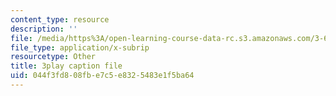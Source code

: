 ```yaml
---
content_type: resource
description: ''
file: /media/https%3A/open-learning-course-data-rc.s3.amazonaws.com/3-60-symmetry-structure-and-tensor-properties-of-materials-fall-2005/044f3fd808fbe7c5e8325483e1f5ba64_JKUrC05a-4k.srt
file_type: application/x-subrip
resourcetype: Other
title: 3play caption file
uid: 044f3fd8-08fb-e7c5-e832-5483e1f5ba64
---
```


